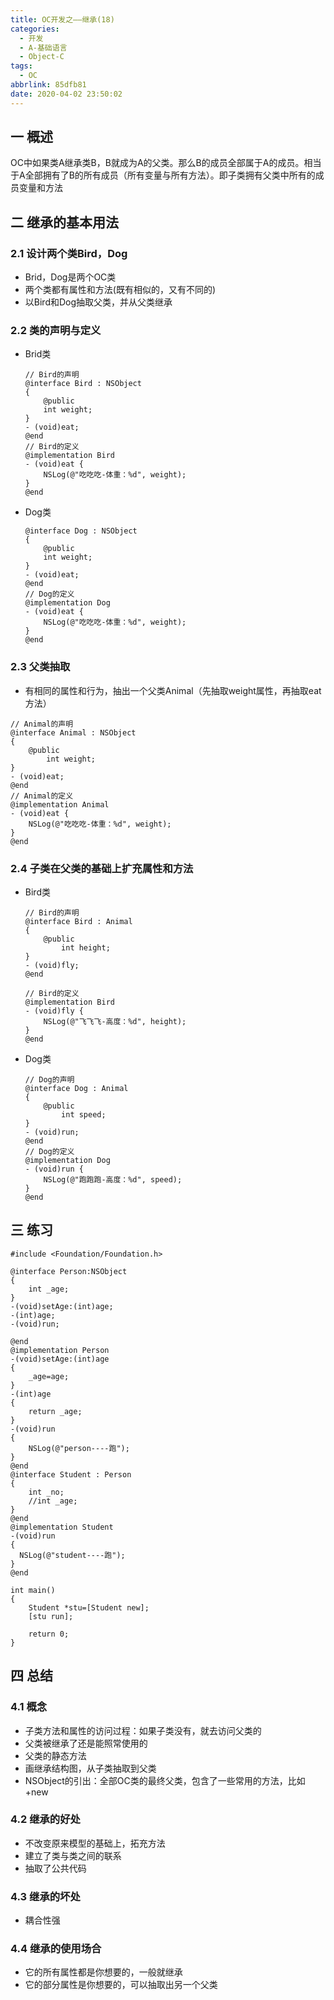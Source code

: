```yaml
---
title: OC开发之——继承(18)
categories:
  - 开发
  - A-基础语言
  - Object-C
tags:
  - OC
abbrlink: 85dfb81
date: 2020-04-02 23:50:02
---
```

## 一 概述

OC中如果类A继承类B，B就成为A的父类。那么B的成员全部属于A的成员。相当于A全部拥有了B的所有成员（所有变量与所有方法）。即子类拥有父类中所有的成员变量和方法

<!--more-->

## 二 继承的基本用法

### 2.1 设计两个类Bird，Dog

* Brid，Dog是两个OC类
* 两个类都有属性和方法(既有相似的，又有不同的)
* 以Bird和Dog抽取父类，并从父类继承

### 2.2 类的声明与定义

* Brid类

  ```
  // Bird的声明
  @interface Bird : NSObject
  {
      @public
      int weight;
  }
  - (void)eat;
  @end
  // Bird的定义
  @implementation Bird
  - (void)eat {
      NSLog(@"吃吃吃-体重：%d", weight);
  }
  @end
  ```

* Dog类

  ```
  @interface Dog : NSObject
  {
      @public
      int weight;
  }
  - (void)eat;
  @end
  // Dog的定义
  @implementation Dog
  - (void)eat {
      NSLog(@"吃吃吃-体重：%d", weight);
  }
  @end
  ```

### 2.3 父类抽取

*  有相同的属性和行为，抽出一个父类Animal（先抽取weight属性，再抽取eat方法）

  ```
  // Animal的声明
  @interface Animal : NSObject
  {
      @public
          int weight;
  }
  - (void)eat;
  @end
  // Animal的定义
  @implementation Animal
  - (void)eat {
      NSLog(@"吃吃吃-体重：%d", weight);
  }
  @end
  ```

### 2.4 子类在父类的基础上扩充属性和方法

* Bird类

  ```
  // Bird的声明
  @interface Bird : Animal
  {
      @public
          int height;
  }
  - (void)fly;
  @end
  
  // Bird的定义
  @implementation Bird
  - (void)fly {
      NSLog(@"飞飞飞-高度：%d", height);
  }
  @end
  ```

* Dog类

  ```
  // Dog的声明
  @interface Dog : Animal
  {
      @public
          int speed;
  }
  - (void)run;
  @end
  // Dog的定义
  @implementation Dog
  - (void)run {
      NSLog(@"跑跑跑-高度：%d", speed);
  }
  @end
  ```

## 三 练习

```
#include <Foundation/Foundation.h>

@interface Person:NSObject
{
    int _age;
}
-(void)setAge:(int)age;
-(int)age;
-(void)run;

@end
@implementation Person
-(void)setAge:(int)age
{
    _age=age;
}
-(int)age
{
    return _age;
}
-(void)run
{
    NSLog(@"person----跑");
}
@end
@interface Student : Person
{
    int _no;
    //int _age;
}
@end
@implementation Student
-(void)run
{
  NSLog(@"student----跑");
}
@end

int main()
{
    Student *stu=[Student new];
    [stu run];
    
    return 0;
}
```

## 四 总结
### 4.1 概念
* 子类方法和属性的访问过程：如果子类没有，就去访问父类的
* 父类被继承了还是能照常使用的
* 父类的静态方法
* 画继承结构图，从子类抽取到父类
* NSObject的引出：全部OC类的最终父类，包含了一些常用的方法，比如+new

### 4.2 继承的好处

* 不改变原来模型的基础上，拓充方法
* 建立了类与类之间的联系
* 抽取了公共代码

### 4.3 继承的坏处

* 耦合性强

### 4.4 继承的使用场合

* 它的所有属性都是你想要的，一般就继承
* 它的部分属性是你想要的，可以抽取出另一个父类
